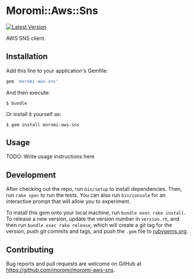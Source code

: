 # Moromi::Aws::Sns

[![Latest Version](https://img.shields.io/gem/v/moromi-aws-sns.svg)](http://rubygems.org/gems/moromi-aws-sns)

AWS SNS client.

## Installation

Add this line to your application's Gemfile:

```ruby
gem 'moromi-aws-sns'
```

And then execute:

    $ bundle

Or install it yourself as:

    $ gem install moromi-aws-sns

## Usage

TODO: Write usage instructions here

## Development

After checking out the repo, run `bin/setup` to install dependencies. Then, run `rake spec` to run the tests. You can also run `bin/console` for an interactive prompt that will allow you to experiment.

To install this gem onto your local machine, run `bundle exec rake install`. To release a new version, update the version number in `version.rb`, and then run `bundle exec rake release`, which will create a git tag for the version, push git commits and tags, and push the `.gem` file to [rubygems.org](https://rubygems.org).

## Contributing

Bug reports and pull requests are welcome on GitHub at https://github.com/moromi/moromi-aws-sns.

